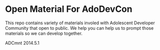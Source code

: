 Open Material For AdoDevCon
==================

This repo contains variety of materials involed with Adolescent Developer Community that open to public.
We help you can help us to prompt those materials so we can develop together.


ADCmnt
2014.5.1

